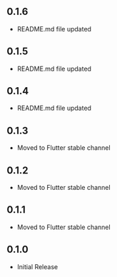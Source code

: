## 0.1.6

* README.md file updated

## 0.1.5

* README.md file updated

## 0.1.4

* README.md file updated

## 0.1.3

* Moved to Flutter stable channel

## 0.1.2

* Moved to Flutter stable channel

## 0.1.1

* Moved to Flutter stable channel

## 0.1.0

* Initial Release